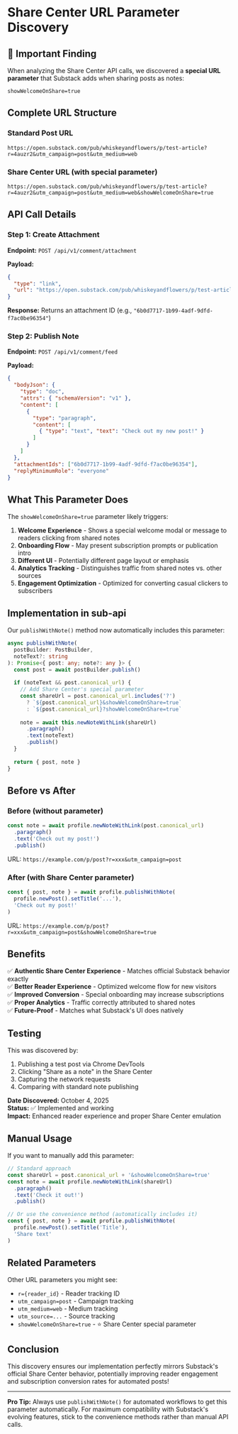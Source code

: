 # Share Center URL Parameter Discovery

## 🎯 Important Finding

When analyzing the Share Center API calls, we discovered a **special URL parameter** that Substack adds when sharing posts as notes:

```
showWelcomeOnShare=true
```

## Complete URL Structure

### Standard Post URL
```
https://open.substack.com/pub/whiskeyandflowers/p/test-article?r=4auzr2&utm_campaign=post&utm_medium=web
```

### Share Center URL (with special parameter)
```
https://open.substack.com/pub/whiskeyandflowers/p/test-article?r=4auzr2&utm_campaign=post&utm_medium=web&showWelcomeOnShare=true
```

## API Call Details

### Step 1: Create Attachment
**Endpoint:** `POST /api/v1/comment/attachment`

**Payload:**
```json
{
  "type": "link",
  "url": "https://open.substack.com/pub/whiskeyandflowers/p/test-article-share-center-api-discovery?r=4auzr2&utm_campaign=post&utm_medium=web&showWelcomeOnShare=true"
}
```

**Response:** Returns an attachment ID (e.g., `"6b0d7717-1b99-4adf-9dfd-f7ac0be96354"`)

### Step 2: Publish Note
**Endpoint:** `POST /api/v1/comment/feed`

**Payload:**
```json
{
  "bodyJson": {
    "type": "doc",
    "attrs": { "schemaVersion": "v1" },
    "content": [
      {
        "type": "paragraph",
        "content": [
          { "type": "text", "text": "Check out my new post!" }
        ]
      }
    ]
  },
  "attachmentIds": ["6b0d7717-1b99-4adf-9dfd-f7ac0be96354"],
  "replyMinimumRole": "everyone"
}
```

## What This Parameter Does

The `showWelcomeOnShare=true` parameter likely triggers:

1. **Welcome Experience** - Shows a special welcome modal or message to readers clicking from shared notes
2. **Onboarding Flow** - May present subscription prompts or publication intro
3. **Different UI** - Potentially different page layout or emphasis
4. **Analytics Tracking** - Distinguishes traffic from shared notes vs. other sources
5. **Engagement Optimization** - Optimized for converting casual clickers to subscribers

## Implementation in sub-api

Our `publishWithNote()` method now automatically includes this parameter:

```typescript
async publishWithNote(
  postBuilder: PostBuilder,
  noteText?: string
): Promise<{ post: any; note?: any }> {
  const post = await postBuilder.publish()
  
  if (noteText && post.canonical_url) {
    // Add Share Center's special parameter
    const shareUrl = post.canonical_url.includes('?')
      ? `${post.canonical_url}&showWelcomeOnShare=true`
      : `${post.canonical_url}?showWelcomeOnShare=true`
    
    note = await this.newNoteWithLink(shareUrl)
      .paragraph()
      .text(noteText)
      .publish()
  }
  
  return { post, note }
}
```

## Before vs After

### Before (without parameter)
```typescript
const note = await profile.newNoteWithLink(post.canonical_url)
  .paragraph()
  .text('Check out my post!')
  .publish()
```
URL: `https://example.com/p/post?r=xxx&utm_campaign=post`

### After (with Share Center parameter)
```typescript
const { post, note } = await profile.publishWithNote(
  profile.newPost().setTitle('...'),
  'Check out my post!'
)
```
URL: `https://example.com/p/post?r=xxx&utm_campaign=post&showWelcomeOnShare=true`

## Benefits

✅ **Authentic Share Center Experience** - Matches official Substack behavior exactly  
✅ **Better Reader Experience** - Optimized welcome flow for new visitors  
✅ **Improved Conversion** - Special onboarding may increase subscriptions  
✅ **Proper Analytics** - Traffic correctly attributed to shared notes  
✅ **Future-Proof** - Matches what Substack's UI does natively  

## Testing

This was discovered by:
1. Publishing a test post via Chrome DevTools
2. Clicking "Share as a note" in the Share Center
3. Capturing the network requests
4. Comparing with standard note publishing

**Date Discovered:** October 4, 2025  
**Status:** ✅ Implemented and working  
**Impact:** Enhanced reader experience and proper Share Center emulation

## Manual Usage

If you want to manually add this parameter:

```typescript
// Standard approach
const shareUrl = post.canonical_url + '&showWelcomeOnShare=true'
const note = await profile.newNoteWithLink(shareUrl)
  .paragraph()
  .text('Check it out!')
  .publish()

// Or use the convenience method (automatically includes it)
const { post, note } = await profile.publishWithNote(
  profile.newPost().setTitle('Title'),
  'Share text'
)
```

## Related Parameters

Other URL parameters you might see:
- `r={reader_id}` - Reader tracking ID
- `utm_campaign=post` - Campaign tracking
- `utm_medium=web` - Medium tracking
- `utm_source=...` - Source tracking
- `showWelcomeOnShare=true` - ⭐ Share Center special parameter

## Conclusion

This discovery ensures our implementation perfectly mirrors Substack's official Share Center behavior, potentially improving reader engagement and subscription conversion rates for automated posts!

---

**Pro Tip:** Always use `publishWithNote()` for automated workflows to get this parameter automatically. For maximum compatibility with Substack's evolving features, stick to the convenience methods rather than manual API calls.

